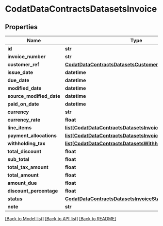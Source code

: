 # CodatDataContractsDatasetsInvoice

## Properties
Name | Type | Description | Notes
------------ | ------------- | ------------- | -------------
**id** | **str** |  | [optional] 
**invoice_number** | **str** |  | [optional] 
**customer_ref** | [**CodatDataContractsDatasetsCustomerRef**](CodatDataContractsDatasetsCustomerRef.md) |  | [optional] 
**issue_date** | **datetime** |  | 
**due_date** | **datetime** |  | [optional] 
**modified_date** | **datetime** |  | [optional] 
**source_modified_date** | **datetime** |  | [optional] 
**paid_on_date** | **datetime** |  | [optional] 
**currency** | **str** |  | [optional] 
**currency_rate** | **float** |  | [optional] 
**line_items** | [**list[CodatDataContractsDatasetsInvoiceLineItem]**](CodatDataContractsDatasetsInvoiceLineItem.md) |  | [optional] 
**payment_allocations** | [**list[CodatDataContractsDatasetsInvoicePaymentAllocation]**](CodatDataContractsDatasetsInvoicePaymentAllocation.md) |  | [optional] 
**withholding_tax** | [**list[CodatDataContractsDatasetsWithholdingTax]**](CodatDataContractsDatasetsWithholdingTax.md) |  | [optional] 
**total_discount** | **float** |  | [optional] 
**sub_total** | **float** |  | [optional] 
**total_tax_amount** | **float** |  | 
**total_amount** | **float** |  | 
**amount_due** | **float** |  | 
**discount_percentage** | **float** |  | [optional] 
**status** | [**CodatDataContractsDatasetsInvoiceStatus**](CodatDataContractsDatasetsInvoiceStatus.md) |  | 
**note** | **str** |  | [optional] 

[[Back to Model list]](../README.md#documentation-for-models) [[Back to API list]](../README.md#documentation-for-api-endpoints) [[Back to README]](../README.md)

